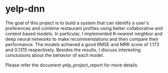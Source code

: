 # yelp-dnn
The goal of this project is to build a system that can identify a user's preferences and combine restaurant profiles using better collaborative and content based models. In particular, I implemented K-nearest neighbor and deep neural networks to make recommendations and then compare their performance. The models achieved a good RMSE and MRR score of 1.173 and 0.1315 respectively. Besides the results, I discuss interesting conclusions about the behavior of each model.


Please refer the document yelp_project_report for more details.
